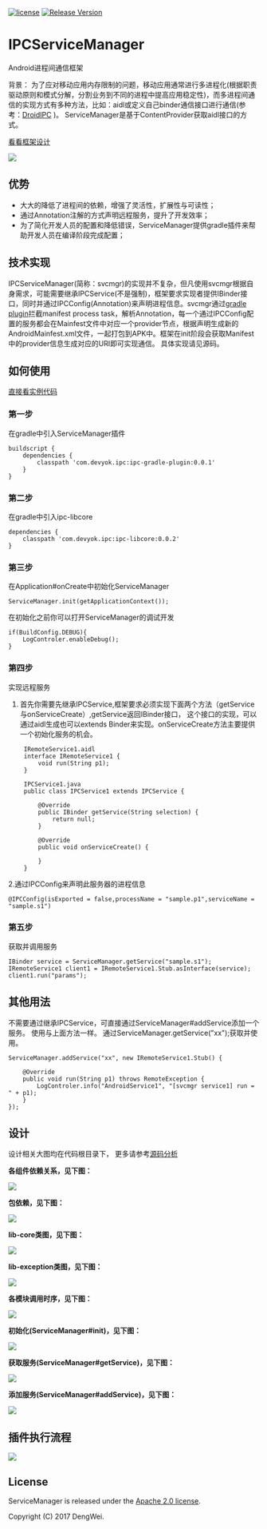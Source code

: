 [![license](http://img.shields.io/badge/license-Apache2.0-brightgreen.svg?style=flat)](https://github.com/devyok/ServiceManager/blob/master/LICENSE)
[![Release Version](https://img.shields.io/badge/release-0.0.1-brightgreen.svg)](https://jcenter.bintray.com/com/devyok/web/hybridmessenger-core/0.0.1/)


# IPCServiceManager

Android进程间通信框架

背景： 为了应对移动应用内存限制的问题，移动应用通常进行多进程化(根据职责驱动原则和模式分解，分割业务到不同的进程中提高应用稳定性)，而多进程间通信的实现方式有多种方法，比如：aidl或定义自己binder通信接口进行通信(参考：[DroidIPC](https://github.com/devyok/DroidIPC) )。 ServiceManager是基于ContentProvider获取aidl接口的方式。

[看看框架设计](https://github.com/devyok/IPCServiceManager/blob/master/README_DESIGN.md)

![](https://raw.githubusercontent.com/devyok/IPCServiceManager/master/ServiceManager.png)

## 优势 ##

- 大大的降低了进程间的依赖，增强了灵活性，扩展性与可读性；
- 通过Annotation注解的方式声明远程服务，提升了开发效率；
- 为了简化开发人员的配置和降低错误，ServiceManager提供gradle插件来帮助开发人员在编译阶段完成配置；


## 技术实现 ##
IPCServiceManager(简称：svcmgr)的实现并不复杂，但凡使用svcmgr根据自身需求，可能需要继承IPCService(不是强制)，框架要求实现者提供IBinder接口，同时并通过IPCConfig(Annotation)来声明进程信息。svcmgr通过[gradle plugin](https://github.com/devyok/IPCServiceManager/blob/master/plugin_design_flow.png)拦截manifest process task，解析Annotation，每一个通过IPCConfig配置的服务都会在Mainfest文件中对应一个provider节点，根据声明生成新的AndroidMainfest.xml文件，一起打包到APK中。框架在init阶段会获取Manifest中的provider信息生成对应的URI即可实现通信。 具体实现请见源码。



## 如何使用 ##
[直接看实例代码](https://github.com/devyok/ServiceManager/tree/master/ipc-sample)
### 第一步 ###
在gradle中引入ServiceManager插件

	buildscript {
	    dependencies {
	        classpath 'com.devyok.ipc:ipc-gradle-plugin:0.0.1'
	    }
	}

### 第二步 ###
在gradle中引入ipc-libcore
	
	
	dependencies {
	    classpath 'com.devyok.ipc:ipc-libcore:0.0.2'
	}
	
### 第三步 ###
在Application#onCreate中初始化ServiceManager

	ServiceManager.init(getApplicationContext());

在初始化之前你可以打开ServiceManager的调试开发

	if(BuildConfig.DEBUG){
		LogControler.enableDebug();
	}
		
### 第四步 ###
实现远程服务

1. 首先你需要先继承IPCService,框架要求必须实现下面两个方法（getService与onServiceCreate）,getService返回IBinder接口，
这个接口的实现，可以通过aidl生成也可以extends Binder来实现。onServiceCreate方法主要提供一个初始化服务的机会。
		
		IRemoteService1.aidl
		interface IRemoteService1 {
			void run(String p1);
		}	
		
		IPCService1.java
		public class IPCService1 extends IPCService {

		    @Override
		    public IBinder getService(String selection) {
		        return null;
		    }
		
		    @Override
		    public void onServiceCreate() {
		        
		    }
		}

2.通过IPCConfig来声明此服务器的进程信息
	
	@IPCConfig(isExported = false,processName = "sample.p1",serviceName = "sample.s1") 

### 第五步 ###
获取并调用服务

	IBinder service = ServiceManager.getService("sample.s1");
    IRemoteService1 client1 = IRemoteService1.Stub.asInterface(service);
	client1.run("params");


## 其他用法 ##

不需要通过继承IPCService，可直接通过ServiceManager#addService添加一个服务。 使用与上面方法一样。 通过ServiceManager.getService("xx");获取并使用。

	ServiceManager.addService("xx", new IRemoteService1.Stub() {
				
		@Override
		public void run(String p1) throws RemoteException {
			LogControler.info("AndroidService1", "[svcmgr service1] run = " + p1);
		}
	});

## 设计 ##
设计相关大图均在代码根目录下， 更多请参考[源码分析](http://blog.csdn.net/degwei)

**各组件依赖关系，见下图：**

![](https://raw.githubusercontent.com/devyok/ServiceManager/master/lib_design_component.png)

**包依赖，见下图：**

![](https://raw.githubusercontent.com/devyok/ServiceManager/master/lib_design_package.png)

**lib-core类图，见下图：**

![](https://raw.githubusercontent.com/devyok/ServiceManager/master/lib_design_class_core.png)

**lib-exception类图，见下图：**

![](https://raw.githubusercontent.com/devyok/IPCServiceManager/master/lib_design_class_exception.png)

**各模块调用时序，见下图：**

![](https://raw.githubusercontent.com/devyok/IPCServiceManager/master/lib_design_seq_module_between_communication.png)

**初始化(ServiceManager#init)，见下图：**

![](https://raw.githubusercontent.com/devyok/IPCServiceManager/master/lib_design_seq_servicemanager_init.png)

**获取服务(ServiceManager#getService)，见下图：**

![](https://raw.githubusercontent.com/devyok/ServiceManager/master/lib_design_seq_servicemanager_getservice.png)

**添加服务(ServiceManager#addService)，见下图：**

![](https://raw.githubusercontent.com/devyok/IPCServiceManager/master/lib_design_seq_servicemanager_addservice.png)

## 插件执行流程 ##
![](https://raw.githubusercontent.com/devyok/IPCServiceManager/master/plugin_design_flow.png)

## License ##
ServiceManager is released under the [Apache 2.0 license](https://github.com/devyok/ServiceManager/blob/master/LICENSE).

Copyright (C) 2017 DengWei.